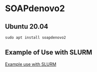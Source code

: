 # SOAPdenovo2

## Ubuntu 20.04
```
sudo apt install soapdenovo2
```


## Example of Use with SLURM
[Example use with SLURM](https://hcc.unl.edu/docs/applications/app_specific/bioinformatics_tools/de_novo_assembly_tools/soapdenovo2/)
